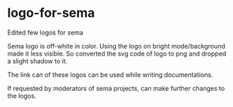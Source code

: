 # logo-for-sema 

Edited few logos for sema  

Sema logo is off-white in color. Using the logo on bright mode/background made it less visible. So converted the svg code of logo to png and dropped a slight shadow to it.  

The link can of these logos can be used while writing documentations.  

If requested by moderators of sema projects, can make further changes to the logos.
